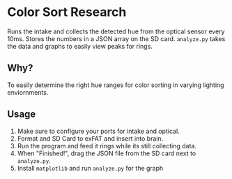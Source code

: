 # Color Sort Research

Runs the intake and collects the detected hue from the optical sensor every
10ms. Stores the numbers in a JSON array on the SD card. `analyze.py` takes the
data and graphs to easily view peaks for rings.

## Why?

To easily determine the right hue ranges for color sorting in varying lighting
enviornments.

## Usage

1. Make sure to configure your ports for intake and optical.
2. Format and SD Card to exFAT and insert into brain.
3. Run the program and feed it rings while its still collecting data.
4. When "Finished!", drag the JSON file from the SD card next to `analyze.py`.
5. Install `matplotlib` and run `analyze.py` for the graph
